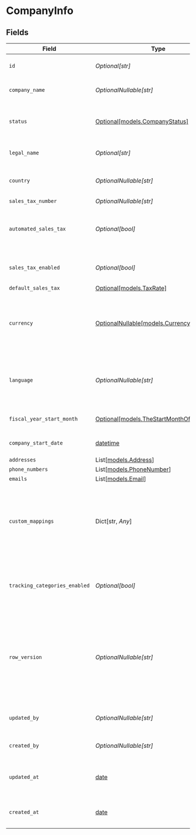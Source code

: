 # CompanyInfo


## Fields

| Field                                                                                                                                      | Type                                                                                                                                       | Required                                                                                                                                   | Description                                                                                                                                | Example                                                                                                                                    |
| ------------------------------------------------------------------------------------------------------------------------------------------ | ------------------------------------------------------------------------------------------------------------------------------------------ | ------------------------------------------------------------------------------------------------------------------------------------------ | ------------------------------------------------------------------------------------------------------------------------------------------ | ------------------------------------------------------------------------------------------------------------------------------------------ |
| `id`                                                                                                                                       | *Optional[str]*                                                                                                                            | :heavy_minus_sign:                                                                                                                         | A unique identifier for an object.                                                                                                         | 12345                                                                                                                                      |
| `company_name`                                                                                                                             | *OptionalNullable[str]*                                                                                                                    | :heavy_minus_sign:                                                                                                                         | The name of the company.                                                                                                                   | SpaceX                                                                                                                                     |
| `status`                                                                                                                                   | [Optional[models.CompanyStatus]](../models/companystatus.md)                                                                               | :heavy_minus_sign:                                                                                                                         | Based on the status some functionality is enabled or disabled.                                                                             | active                                                                                                                                     |
| `legal_name`                                                                                                                               | *Optional[str]*                                                                                                                            | :heavy_minus_sign:                                                                                                                         | The legal name of the company                                                                                                              | SpaceX Inc.                                                                                                                                |
| `country`                                                                                                                                  | *OptionalNullable[str]*                                                                                                                    | :heavy_minus_sign:                                                                                                                         | country code according to ISO 3166-1 alpha-2.                                                                                              | US                                                                                                                                         |
| `sales_tax_number`                                                                                                                         | *OptionalNullable[str]*                                                                                                                    | :heavy_minus_sign:                                                                                                                         | N/A                                                                                                                                        | 111.222.333                                                                                                                                |
| `automated_sales_tax`                                                                                                                      | *Optional[bool]*                                                                                                                           | :heavy_minus_sign:                                                                                                                         | Whether sales tax is calculated automatically for the company                                                                              |                                                                                                                                            |
| `sales_tax_enabled`                                                                                                                        | *Optional[bool]*                                                                                                                           | :heavy_minus_sign:                                                                                                                         | Whether sales tax is enabled for the company                                                                                               |                                                                                                                                            |
| `default_sales_tax`                                                                                                                        | [Optional[models.TaxRate]](../models/taxrate.md)                                                                                           | :heavy_minus_sign:                                                                                                                         | N/A                                                                                                                                        |                                                                                                                                            |
| `currency`                                                                                                                                 | [OptionalNullable[models.Currency]](../models/currency.md)                                                                                 | :heavy_minus_sign:                                                                                                                         | Indicates the associated currency for an amount of money. Values correspond to [ISO 4217](https://en.wikipedia.org/wiki/ISO_4217).         | USD                                                                                                                                        |
| `language`                                                                                                                                 | *OptionalNullable[str]*                                                                                                                    | :heavy_minus_sign:                                                                                                                         | language code according to ISO 639-1. For the United States - EN                                                                           | EN                                                                                                                                         |
| `fiscal_year_start_month`                                                                                                                  | [Optional[models.TheStartMonthOfFiscalYear]](../models/thestartmonthoffiscalyear.md)                                                       | :heavy_minus_sign:                                                                                                                         | The start month of fiscal year.                                                                                                            | January                                                                                                                                    |
| `company_start_date`                                                                                                                       | [datetime](https://docs.python.org/3/library/datetime.html#datetime-objects)                                                               | :heavy_minus_sign:                                                                                                                         | Date when company file was created                                                                                                         | 2015-06-05                                                                                                                                 |
| `addresses`                                                                                                                                | List[[models.Address](../models/address.md)]                                                                                               | :heavy_minus_sign:                                                                                                                         | N/A                                                                                                                                        |                                                                                                                                            |
| `phone_numbers`                                                                                                                            | List[[models.PhoneNumber](../models/phonenumber.md)]                                                                                       | :heavy_minus_sign:                                                                                                                         | N/A                                                                                                                                        |                                                                                                                                            |
| `emails`                                                                                                                                   | List[[models.Email](../models/email.md)]                                                                                                   | :heavy_minus_sign:                                                                                                                         | N/A                                                                                                                                        |                                                                                                                                            |
| `custom_mappings`                                                                                                                          | Dict[str, *Any*]                                                                                                                           | :heavy_minus_sign:                                                                                                                         | When custom mappings are configured on the resource, the result is included here.                                                          |                                                                                                                                            |
| `tracking_categories_enabled`                                                                                                              | *Optional[bool]*                                                                                                                           | :heavy_minus_sign:                                                                                                                         | Whether tracking categories are enabled for the company on transactions                                                                    |                                                                                                                                            |
| `row_version`                                                                                                                              | *OptionalNullable[str]*                                                                                                                    | :heavy_minus_sign:                                                                                                                         | A binary value used to detect updates to a object and prevent data conflicts. It is incremented each time an update is made to the object. | 1-12345                                                                                                                                    |
| `updated_by`                                                                                                                               | *OptionalNullable[str]*                                                                                                                    | :heavy_minus_sign:                                                                                                                         | The user who last updated the object.                                                                                                      | 12345                                                                                                                                      |
| `created_by`                                                                                                                               | *OptionalNullable[str]*                                                                                                                    | :heavy_minus_sign:                                                                                                                         | The user who created the object.                                                                                                           | 12345                                                                                                                                      |
| `updated_at`                                                                                                                               | [date](https://docs.python.org/3/library/datetime.html#date-objects)                                                                       | :heavy_minus_sign:                                                                                                                         | The date and time when the object was last updated.                                                                                        | 2020-09-30T07:43:32.000Z                                                                                                                   |
| `created_at`                                                                                                                               | [date](https://docs.python.org/3/library/datetime.html#date-objects)                                                                       | :heavy_minus_sign:                                                                                                                         | The date and time when the object was created.                                                                                             | 2020-09-30T07:43:32.000Z                                                                                                                   |